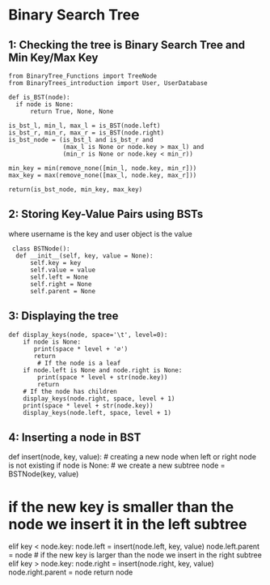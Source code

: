 # Binary Search Tree

## 1: Checking the tree is Binary Search Tree and Min Key/Max Key

    from BinaryTree_Functions import TreeNode
    from BinaryTrees_introduction import User, UserDatabase
   
    def is_BST(node):
      if node is None:
          return True, None, None

    is_bst_l, min_l, max_l = is_BST(node.left)
    is_bst_r, min_r, max_r = is_BST(node.right)
    is_bst_node = (is_bst_l and is_bst_r and
                   (max_l is None or node.key > max_l) and
                   (min_r is None or node.key < min_r))

    min_key = min(remove_none([min_l, node.key, min_r]))
    max_key = max(remove_none([max_l, node.key, max_r]))

    return(is_bst_node, min_key, max_key)
    
   
   
   
## 2: Storing Key-Value Pairs using BSTs 
where username is the key and user object is the value
     
     class BSTNode():
      def __init__(self, key, value = None):
          self.key = key
          self.value = value
          self.left = None
          self.right = None
          self.parent = None


## 3: Displaying the tree
    def display_keys(node, space='\t', level=0):
        if node is None:
           print(space * level + '∅')
           return
            # If the node is a leaf
        if node.left is None and node.right is None:
            print(space * level + str(node.key))
            return
        # If the node has children
        display_keys(node.right, space, level + 1)
        print(space * level + str(node.key))
        display_keys(node.left, space, level + 1)

## 4: Inserting a node in BST
  def insert(node, key, value):
         # creating a new node when left or right node is not existing
   if node is None:
      # we create a new subtree
       node = BSTNode(key, value)
   # if the new key is smaller than the node we insert it in the left subtree
   elif key < node.key:
       node.left = insert(node.left, key, value)
       node.left.parent = node
    # if the new key is larger than the node we insert in the right subtree
   elif key > node.key:
       node.right = insert(node.right, key, value)
       node.right.parent = node
   return node
 
    

